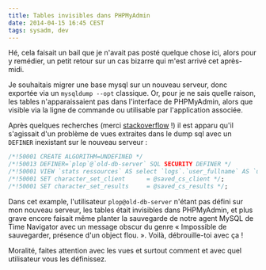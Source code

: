 ```yaml
---
title: Tables invisibles dans PHPMyAdmin
date: 2014-04-15 16:45 CEST
tags: sysadm, dev
---
```

Hé, cela faisait un bail que je n'avait pas posté quelque chose ici, alors pour y remédier, un petit retour sur un cas bizarre qui m'est arrivé cet après-midi.

Je souhaitais migrer une base mysql sur un nouveau serveur, donc exportée via un `mysqldump --opt` classique. Or, pour je ne sais quelle raison, les tables n'apparaissaient pas dans l'interface de PHPMyAdmin, alors que visible via la ligne de commande ou utilisable par l'application associée.

Après quelques recherches (merci [stackoverflow](http://stackoverflow.com/questions/5539589/imported-tables-are-not-showing-up-in-phpmyadmin/9905956#9905956) !) il est apparu qu'il s'agissait d'un problème de vues extraites dans le dump sql avec un `DEFINER` inexistant sur le nouveau serveur :

```sql
/*!50001 CREATE ALGORITHM=UNDEFINED */
/*!50013 DEFINER=`plop`@`old-db-server` SQL SECURITY DEFINER */
/*!50001 VIEW `stats ressources` AS select `logs`.`user_fullname` AS `user_fullname`,`logs`.`foreign_key` AS `foreign_key`,`logs`.`linked_element_name` AS `linked_element_name`,`logs`.`elapsed_time` AS `elapsed_time` from `logs` where (`logs`.`elapsed_time` <> 'NULL') */;
/*!50001 SET character_set_client      = @saved_cs_client */;
/*!50001 SET character_set_results     = @saved_cs_results */;
```

Dans cet example, l'utilisateur `plop@old-db-server` n'étant pas défini sur mon nouveau serveur, les tables était invisibles dans PHPMyAdmin, et plus grave encore faisait même planter la sauvegarde de notre agent MySQL de Time Navigator avec un message obscur du genre « Impossible de sauvegarder, présence d'un object flou. ». Voilà, débrouille-toi avec ça !

Moralité, faites attention avec les vues et surtout comment et avec quel utilisateur vous les définissez.
